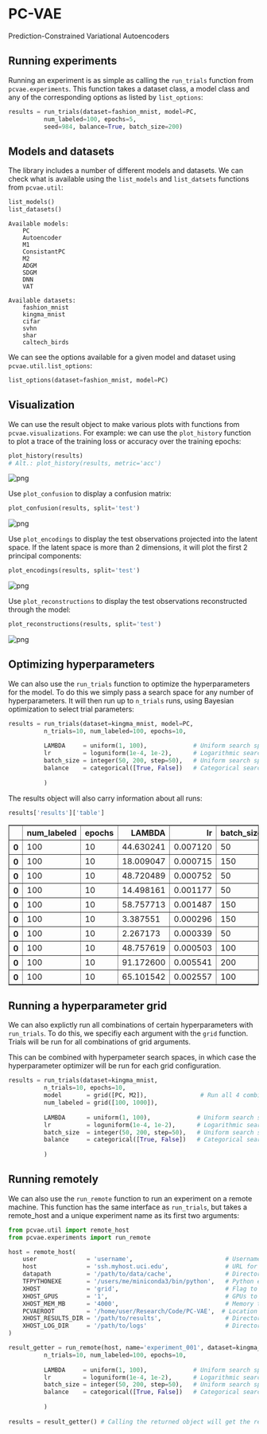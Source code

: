 # PC-VAE
Prediction-Constrained Variational Autoencoders

## Running experiments

Running an experiment is as simple as calling the `run_trials` function from `pcvae.experiments`. This function takes a dataset class, a model class and any of the corresponding options as listed by `list_options`:


```python
results = run_trials(dataset=fashion_mnist, model=PC, 
          num_labeled=100, epochs=5,
          seed=984, balance=True, batch_size=200)
```

## Models and datasets

The library includes a number of different models and datasets. We can check what is available using the `list_models` and `list_datsets` functions from `pcvae.util`:


```python
list_models()
list_datasets()
```

    Available models:
    	PC
    	Autoencoder
    	M1
    	ConsistantPC
    	M2
    	ADGM
    	SDGM
    	DNN
    	VAT
    
    Available datasets:
    	fashion_mnist
    	kingma_mnist
    	cifar
    	svhn
    	shar
    	caltech_birds
    
    


We can see the options available for a given model and dataset using `pcvae.util.list_options`:


```python
list_options(dataset=fashion_mnist, model=PC)
```



## Visualization

We can use the result object to make various plots with functions from `pcvae.visualizations`. For example: we can use the `plot_history` function to plot a trace of the training loss or accuracy over the training epochs:


```python
plot_history(results)
# Alt.: plot_history(results, metric='acc')
```


![png](tutorial_files/Tutorial_11_0.png)


Use `plot_confusion` to display a confusion matrix:


```python
plot_confusion(results, split='test')
```


![png](tutorial_files/Tutorial_13_0.png)


Use `plot_encodings` to display the test observations projected into the latent space. If the latent space is more than 2 dimensions, it will plot the first 2 principal components:


```python
plot_encodings(results, split='test')
```


![png](tutorial_files/Tutorial_15_0.png)


Use `plot_reconstructions` to display the test observations reconstructed through the model:


```python
plot_reconstructions(results, split='test')
```


![png](tutorial_files/Tutorial_17_0.png)


## Optimizing hyperparameters

We can also use the `run_trials` function to optimize the hyperparameters for the model. To do this we simply pass a search space for any number of hyperparameters. It will then run up to `n_trials` runs, using Bayesian optimization to select trial parameters:


```python
results = run_trials(dataset=kingma_mnist, model=PC,
          n_trials=10, num_labeled=100, epochs=10,
          
          LAMBDA     = uniform(1, 100),             # Uniform search space in specified range
          lr         = loguniform(1e-4, 1e-2),      # Logarithmic search space in specified range
          batch_size = integer(50, 200, step=50),   # Uniform search space with quantization
          balance    = categorical([True, False])   # Categorical search space
                              
          )
```

The results object will also carry information about all runs:


```python
results['results']['table']
```




<div>
<table border="1" class="dataframe">
  <thead>
    <tr style="text-align: right;">
      <th></th>
      <th>num_labeled</th>
      <th>epochs</th>
      <th>LAMBDA</th>
      <th>lr</th>
      <th>batch_size</th>
      <th>balance</th>
      <th>model</th>
      <th>train_acc</th>
      <th>valid_acc</th>
      <th>test_acc</th>
    </tr>
  </thead>
  <tbody>
    <tr>
      <th>0</th>
      <td>100</td>
      <td>10</td>
      <td>44.630241</td>
      <td>0.007120</td>
      <td>50</td>
      <td>False</td>
      <td>pc</td>
      <td>0.067688</td>
      <td>0.066921</td>
      <td>0.067649</td>
    </tr>
    <tr>
      <th>0</th>
      <td>100</td>
      <td>10</td>
      <td>18.009047</td>
      <td>0.000715</td>
      <td>150</td>
      <td>False</td>
      <td>pc</td>
      <td>0.056873</td>
      <td>0.056012</td>
      <td>0.056516</td>
    </tr>
    <tr>
      <th>0</th>
      <td>100</td>
      <td>10</td>
      <td>48.720489</td>
      <td>0.000752</td>
      <td>50</td>
      <td>True</td>
      <td>pc</td>
      <td>0.016901</td>
      <td>0.017144</td>
      <td>0.016927</td>
    </tr>
    <tr>
      <th>0</th>
      <td>100</td>
      <td>10</td>
      <td>14.498161</td>
      <td>0.001177</td>
      <td>50</td>
      <td>True</td>
      <td>pc</td>
      <td>0.018328</td>
      <td>0.018533</td>
      <td>0.018349</td>
    </tr>
    <tr>
      <th>0</th>
      <td>100</td>
      <td>10</td>
      <td>58.757713</td>
      <td>0.001487</td>
      <td>150</td>
      <td>False</td>
      <td>pc</td>
      <td>0.059250</td>
      <td>0.058376</td>
      <td>0.058973</td>
    </tr>
    <tr>
      <th>0</th>
      <td>100</td>
      <td>10</td>
      <td>3.387551</td>
      <td>0.000296</td>
      <td>150</td>
      <td>False</td>
      <td>pc</td>
      <td>0.049800</td>
      <td>0.049114</td>
      <td>0.049431</td>
    </tr>
    <tr>
      <th>0</th>
      <td>100</td>
      <td>10</td>
      <td>2.267173</td>
      <td>0.000339</td>
      <td>50</td>
      <td>True</td>
      <td>pc</td>
      <td>0.018185</td>
      <td>0.018271</td>
      <td>0.018033</td>
    </tr>
    <tr>
      <th>0</th>
      <td>100</td>
      <td>10</td>
      <td>48.757619</td>
      <td>0.000503</td>
      <td>100</td>
      <td>True</td>
      <td>pc</td>
      <td>0.018632</td>
      <td>0.018714</td>
      <td>0.018411</td>
    </tr>
    <tr>
      <th>0</th>
      <td>100</td>
      <td>10</td>
      <td>91.172600</td>
      <td>0.005541</td>
      <td>200</td>
      <td>False</td>
      <td>pc</td>
      <td>0.068684</td>
      <td>0.067318</td>
      <td>0.068448</td>
    </tr>
    <tr>
      <th>0</th>
      <td>100</td>
      <td>10</td>
      <td>65.101542</td>
      <td>0.002557</td>
      <td>100</td>
      <td>True</td>
      <td>pc</td>
      <td>0.019598</td>
      <td>0.019857</td>
      <td>0.019625</td>
    </tr>
  </tbody>
</table>
</div>

## Running a hyperparameter grid

We can also explictly run all combinations of certain hyperparameters with `run_trials`. To do this, we specifiy each argument with the `grid` function. Trials will be run for all combinations of grid arguments. 

This can be combined with hyperpameter search spaces, in which case the hyperparameter optimizer will be run for each grid configuration.

```python
results = run_trials(dataset=kingma_mnist, 
          n_trials=10, epochs=10,
          model       = grid([PC, M2]),               # Run all 4 combinations of model and num_labeled            
          num_labeled = grid([100, 1000]),
          
          LAMBDA      = uniform(1, 100),             # Uniform search space in specified range
          lr          = loguniform(1e-4, 1e-2),      # Logarithmic search space in specified range
          batch_size  = integer(50, 200, step=50),   # Uniform search space with quantization
          balance     = categorical([True, False])   # Categorical search space
                              
          )
```

## Running remotely

We can also use the `run_remote` function to run an experiment on a remote machine. This function has the same interface as `run_trials`, but takes a remote_host and a unique experiment name as its first two arguments:

```python
from pcvae.util import remote_host
from pcvae.experiments import run_remote

host = remote_host(
    user              = 'username',                          # Username for remote host
    host              = 'ssh.myhost.uci.edu',                # URL for remote host
    datapath          = '/path/to/data/cache',               # Directory to store downloaded data on remote host
    TFPYTHONEXE       = '/users/me/miniconda3/bin/python',   # Python executable to use
    XHOST             = 'grid',                              # Flag to submit as grid job (use 'local' to run directly)
    XHOST_GPUS        = '1',                                 # GPUs to request for grid job
    XHOST_MEM_MB      = '4000',                              # Memory to request for grid job
    PCVAEROOT         = '/home/user/Research/Code/PC-VAE',  # Location of this library on remote host
    XHOST_RESULTS_DIR = '/path/to/results',                  # Directory to store results on remote host
    XHOST_LOG_DIR     = '/path/to/logs'                      # Directory to store logs on remote host
)

result_getter = run_remote(host, name='experiment_001', dataset=kingma_mnist, model=PC, pull=False,
          n_trials=10, num_labeled=100, epochs=10,
          
          LAMBDA     = uniform(1, 100),             # Uniform search space in specified range
          lr         = loguniform(1e-4, 1e-2),      # Logarithmic search space in specified range
          batch_size = integer(50, 200, step=50),   # Uniform search space with quantization
          balance    = categorical([True, False])   # Categorical search space
                              
          )
          
results = result_getter() # Calling the returned object will get the results if they are available
```
